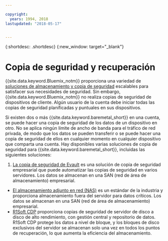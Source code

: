 ```yaml
---

copyright:
  years: 1994, 2018
lastupdated: "2018-05-17"


---
```


{:shortdesc: .shortdesc}
{:new_window: target="_blank"}


# Copia de seguridad y recuperación

{{site.data.keyword.Bluemix_notm}} proporciona una variedad de [soluciones de almacenamiento y copia de seguridad](https://www.softlayer.com/cloud-storage) escalables para satisfacer sus necesidades de seguridad. Sin embargo, {{site.data.keyword.Bluemix_notm}} no realiza copias de seguridad de dispositivos de cliente. Algún usuario de la cuenta debe iniciar todas las copias de seguridad planificadas y puntuales en sus dispositivos.

Si existen dos o más {{site.data.keyword.baremetal_short}} en una cuenta, se puede hacer una copia de seguridad de los datos de un dispositivo en otro. No se aplica ningún límite de ancho de banda para el tráfico de red privada, de modo que los datos se pueden transferir o se puede hacer una copia de seguridad de ellos en cualquier momento en cualquier dispositivo que comparta una cuenta. Hay disponibles varias soluciones de copia de seguridad para {{site.data.keyword.baremetal_short}}, incluidas las siguientes soluciones:

1. [La copia de seguridad de Evault](../infrastructure/backup/index.html) es una solución de copia de seguridad empresarial que puede automatizar las copias de seguridad en varios servidores. Los datos se almacenan en una SAN (red de área de almacenamiento) empresarial.
* [El almacenamiento adjunto en red (NAS)](../infrastructure/network-attached-storage/nas.html) es un estándar de la industria y proporciona almacenamiento fuera del servidor para datos críticos. Los datos se almacenan en una SAN (red de área de almacenamiento) empresarial.
* [R1Soft CDP](../infrastructure/backup/r1soft.html) proporciona copias de seguridad de servidor de disco a disco de alto rendimiento, con gestión central y repositorio de datos. R1Soft CDP protege los datos a nivel de bloque, y los bloques de disco exclusivos del servidor se almacenan solo una vez en todos los puntos de recuperación, lo que aumenta la eficiencia del almacenamiento.
